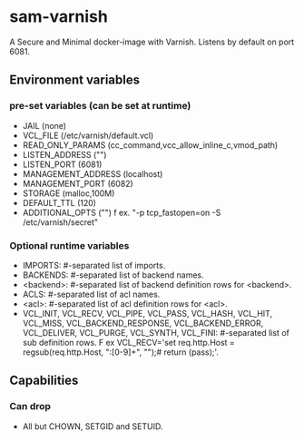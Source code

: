 # sam-varnish
A Secure and Minimal docker-image with Varnish. Listens by default on port 6081.

## Environment variables
### pre-set variables (can be set at runtime)
* JAIL (none)
* VCL_FILE (/etc/varnish/default.vcl)
* READ_ONLY_PARAMS (cc_command,vcc_allow_inline_c,vmod_path)
* LISTEN_ADDRESS ("")
* LISTEN_PORT (6081)
* MANAGEMENT_ADDRESS (localhost)
* MANAGEMENT_PORT (6082)
* STORAGE (malloc,100M)
* DEFAULT_TTL (120)
* ADDITIONAL_OPTS ("") f ex. "-p tcp_fastopen=on -S /etc/varnish/secret"

### Optional runtime variables
* IMPORTS: #-separated list of imports.
* BACKENDS: #-separated list of backend names.
* \<backend\>: #-separated list of backend definition rows for \<backend\>.
* ACLS: #-separated list of acl names.
* \<acl\>: #-separated list of acl definition rows for \<acl\>.
* VCL_INIT, VCL_RECV, VCL_PIPE, VCL_PASS, VCL_HASH, VCL_HIT, VCL_MISS, VCL_BACKEND_RESPONSE, VCL_BACKEND_ERROR, VCL_DELIVER, VCL_PURGE, VCL_SYNTH, VCL_FINI: #-separated list of sub definition rows. F ex VCL_RECV='set req.http.Host = regsub(req.http.Host, ":[0-9]+", "");# return (pass);'.

## Capabilities
### Can drop
* All but CHOWN, SETGID and SETUID.
